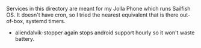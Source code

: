 Services in this directory are meant for my Jolla Phone which runs
Sailfish OS. It doesn't have cron, so I tried the nearest equivalent
that is there out-of-box, systemd timers.

* aliendalvik-stopper again stops android support hourly so it won't waste
  battery.
